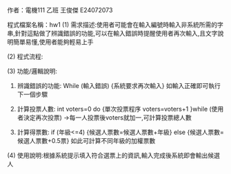 作者：電機111 乙班 王俊傑 E24072073

程式檔案名稱：hw1
(1)	需求描述:使用者可能會在輸入編號時輸入非系統所需的字串,針對這點做了辨識錯誤的功能,可以在輸入錯誤時提醒使用者再次輸入,且文字說明簡單易懂,使用者能夠輕易上手


(2)	程式流程:

(3)	功能/邏輯說明:


1.	辨識錯誤的功能:
While (輸入錯誤)
{系統要求再次輸入}
如輸入正確即可執行下一個步驟

2. 計算投票人數:
   int voters=0
   do
{單次投票程序
voters=voters+1
}while (使用者決定再次投票)
→每一人投票後voters就加一,可計算投票總人數

3.	計算得票數:
  if (年級<=4)
  {候選人票數=候選人票數+年級}
  else
  {候選人票數=候選人票數+0.5票}
  如此可計算不同年級的加權票數



(4)	使用說明:根據系統提示填入符合選票上的資訊,輸入完成後系統即會輸出候選人


